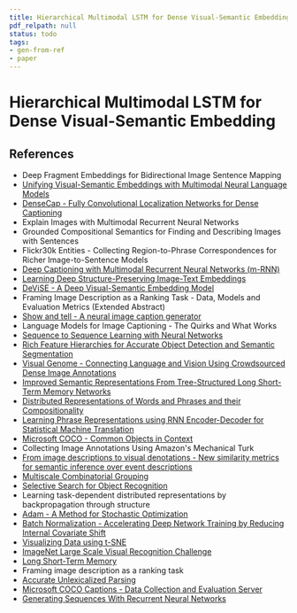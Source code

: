 ```yaml
---
title: Hierarchical Multimodal LSTM for Dense Visual-Semantic Embedding
pdf_relpath: null
status: todo
tags:
- gen-from-ref
- paper
---
```


# Hierarchical Multimodal LSTM for Dense Visual-Semantic Embedding

## References

- Deep Fragment Embeddings for Bidirectional Image Sentence Mapping
- [Unifying Visual-Semantic Embeddings with Multimodal Neural Language Models](./unifying-visual-semantic-embeddings-with-multimodal-neural-language-models.md)
- [DenseCap - Fully Convolutional Localization Networks for Dense Captioning](./densecap-fully-convolutional-localization-networks-for-dense-captioning.md)
- Explain Images with Multimodal Recurrent Neural Networks
- Grounded Compositional Semantics for Finding and Describing Images with Sentences
- Flickr30k Entities - Collecting Region-to-Phrase Correspondences for Richer Image-to-Sentence Models
- [Deep Captioning with Multimodal Recurrent Neural Networks (m-RNN)](./deep-captioning-with-multimodal-recurrent-neural-networks-m-rnn.md)
- [Learning Deep Structure-Preserving Image-Text Embeddings](./learning-deep-structure-preserving-image-text-embeddings.md)
- [DeViSE - A Deep Visual-Semantic Embedding Model](./devise-a-deep-visual-semantic-embedding-model.md)
- Framing Image Description as a Ranking Task - Data, Models and Evaluation Metrics (Extended Abstract)
- [Show and tell - A neural image caption generator](./show-and-tell-a-neural-image-caption-generator.md)
- Language Models for Image Captioning - The Quirks and What Works
- [Sequence to Sequence Learning with Neural Networks](./sequence-to-sequence-learning-with-neural-networks.md)
- [Rich Feature Hierarchies for Accurate Object Detection and Semantic Segmentation](./rich-feature-hierarchies-for-accurate-object-detection-and-semantic-segmentation.md)
- [Visual Genome - Connecting Language and Vision Using Crowdsourced Dense Image Annotations](./visual-genome-connecting-language-and-vision-using-crowdsourced-dense-image-annotations.md)
- [Improved Semantic Representations From Tree-Structured Long Short-Term Memory Networks](./improved-semantic-representations-from-tree-structured-long-short-term-memory-networks.md)
- [Distributed Representations of Words and Phrases and their Compositionality](./distributed-representations-of-words-and-phrases-and-their-compositionality.md)
- [Learning Phrase Representations using RNN Encoder-Decoder for Statistical Machine Translation](./learning-phrase-representations-using-rnn-encoder-decoder-for-statistical-machine-translation.md)
- [Microsoft COCO - Common Objects in Context](./microsoft-coco-common-objects-in-context.md)
- Collecting Image Annotations Using Amazon's Mechanical Turk
- [From image descriptions to visual denotations - New similarity metrics for semantic inference over event descriptions](./from-image-descriptions-to-visual-denotations-new-similarity-metrics-for-semantic-inference-over-event-descriptions.md)
- [Multiscale Combinatorial Grouping](./multiscale-combinatorial-grouping.md)
- [Selective Search for Object Recognition](./selective-search-for-object-recognition.md)
- Learning task-dependent distributed representations by backpropagation through structure
- [Adam - A Method for Stochastic Optimization](./adam-a-method-for-stochastic-optimization.md)
- [Batch Normalization - Accelerating Deep Network Training by Reducing Internal Covariate Shift](./batch-normalization-accelerating-deep-network-training-by-reducing-internal-covariate-shift.md)
- [Visualizing Data using t-SNE](./visualizing-data-using-t-sne.md)
- [ImageNet Large Scale Visual Recognition Challenge](./imagenet-large-scale-visual-recognition-challenge.md)
- [Long Short-Term Memory](./long-short-term-memory.md)
- Framing image description as a ranking task
- [Accurate Unlexicalized Parsing](./accurate-unlexicalized-parsing.md)
- [Microsoft COCO Captions - Data Collection and Evaluation Server](./microsoft-coco-captions-data-collection-and-evaluation-server.md)
- [Generating Sequences With Recurrent Neural Networks](./generating-sequences-with-recurrent-neural-networks.md)
